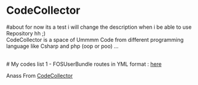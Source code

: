 CodeCollector
=====
#about
for now its a test i will change the description when i be able to use Repository hh ;)
<br>
CodeCollector is a space of Ummmm Code from different programming language like Csharp and php (oop or poo) ...

<br>
# My codes list
1 - FOSUserBundle routes in YML format : <a href="https://github.com/AnassQ/CodeCollector/tree/master/Symfony/FOSUserBundle-routes-in-YAML-format"> here</a> 






<br>

Anass From <a href="https://github.com/AnassQ/CodeCollector">CodeCollector</a>

